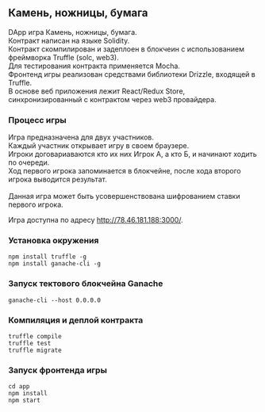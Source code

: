 ## Камень, ножницы, бумага

DApp игра Камень, ножницы, бумага.<br>
Контракт написан на языке Solidity.<br>
Контракт скомпилирован и задеплоен в блокчеин с использованием фреймворка Truffle (solc, web3).<br>
Для тестирования контракта применяется Mocha.<br>
Фронтенд игры реализован средствами библиотеки Drizzle, входящей в Truffle.<br>
В основе веб приложения лежит React/Redux Store, синхронизированный с контрактом через web3 провайдера.<br>

### Процесс игры
Игра предназначена для двух участников.<br>
Каждый участник открывает игру в своем браузере.<br>
Игроки договариаваются кто их них Игрок А, а кто Б, и начинают ходить по очереди.<br>
Ход первого игрока запоминается в блокчейне, после хода второго игрока выводится результат.<br><br>
Данная игра может быть усовершенствована шифрованием ставки первого игрока.<br>

Игра доступна по адресу http://78.46.181.188:3000/.

### Установка окружения

```
npm install truffle -g
npm install ganache-cli -g
```

### Запуск тектового блокчейна Ganache

```
ganache-cli --host 0.0.0.0
```

### Компиляция и деплой контракта

```
truffle compile
truffle test
truffle migrate
```

### Запуск фронтенда игры

```
cd app
npm install
npm start
```

